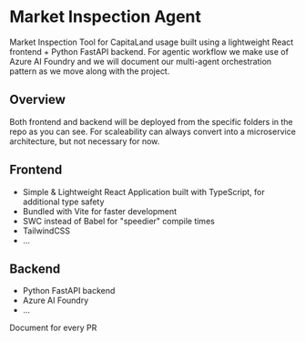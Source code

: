 # Market Inspection Agent

Market Inspection Tool for CapitaLand usage built using a lightweight React frontend + Python FastAPI backend.
For agentic workflow we make use of Azure AI Foundry and we will document our multi-agent orchestration
pattern as we move along with the project.

## Overview

Both frontend and backend will be deployed from the specific folders in the repo as you can see. For scaleability
can always convert into a microservice architecture, but not necessary for now.

## Frontend

- Simple & Lightweight React Application built with TypeScript, for additional type safety
- Bundled with Vite for faster development
- SWC instead of Babel for "speedier" compile times
- TailwindCSS
- ...

## Backend

- Python FastAPI backend
- Azure AI Foundry
- ...

Document for every PR
